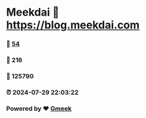 # Meekdai :link: https://blog.meekdai.com 
### :page_facing_up: [54](https://blog.meekdai.com/tag.html) 
### :speech_balloon: 216 
### :hibiscus: 125790 
### :alarm_clock: 2024-07-29 22:03:22 
### Powered by :heart: [Gmeek](https://github.com/Meekdai/Gmeek)
